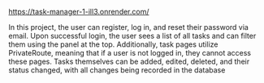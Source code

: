 https://task-manager-1-ill3.onrender.com/

In this project, the user can register, log in, and reset
                  their password via email. Upon successful login, the user sees
                  a list of all tasks and can filter them using the panel at the
                  top. Additionally, task pages utilize PrivateRoute, meaning
                  that if a user is not logged in, they cannot access these
                  pages. Tasks themselves can be added, edited, deleted, and
                  their status changed, with all changes being recorded in the
                  database
